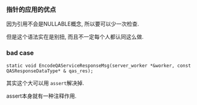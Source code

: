 ### 指针的应用的优点
因为引用不会是NULLABLE概念, 所以要可以少一次检查.

但是这个语法实在是别扭, 而且不一定每个人都认同这么做.


### bad case
```
static void EncodeQAServiceResponseMsg(server_worker *&worker, const QASResponseDataType* & qas_res);
```

其实这个大可以用 `assert`解决掉.

assert本身就有一种注释作用.



